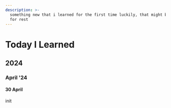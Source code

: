 ```yaml
---
description: >-
  something new that i learned for the first time luckily, that might be obvious
  for rest
---
```


# Today I Learned

## 2024

### April '24

#### 30 April

init
